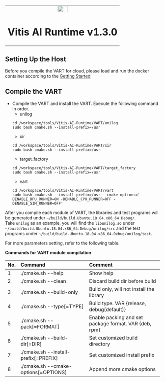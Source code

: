 <table width="100%">
  <tr width="100%">
    <td align="center"><img src="https://www.xilinx.com/content/dam/xilinx/imgs/press/media-kits/corporate/xilinx-logo.png" width="30%"/><h1>Vitis AI Runtime v1.3.0</h1>
    </td>
 </tr>
 </table>
 
## Setting Up the Host
Before you compile the VART for cloud, please load and run the docker container according to the [Getting Started](https://github.com/Xilinx/Vitis-AI#getting-started)

## Compile the VART  

* Compile the VART and install the VART. Execute the following command in order.
	* unilog
	```
	cd /workspace/tools/Vitis-AI-Runtime/VART/unilog
	sudo bash cmake.sh --install-prefix=/usr
	```
	* xir
	```
	cd /workspace/tools/Vitis-AI-Runtime/VART/xir
	sudo bash cmake.sh --install-prefix=/usr
	```
	* target_factory
	```
	cd /workspace/tools/Vitis-AI-Runtime/VART/target_factory
	sudo bash cmake.sh --install-prefix=/usr
	```
	* vart
	```
	cd /workspace/tools/Vitis-AI-Runtime/VART/vart
	sudo bash cmake.sh --install-prefix=/usr --cmake-options='-DENABLE_DPU_RUNNER=ON -DENABLE_CPU_RUNNER=OFF -DENABLE_SIM_RUNNER=OFF'
	```

After you compile each module of VART, the libraries and test programs will be generated under `~/build/build.Ubuntu.18.04.x86_64.Debug/`.  
Take `unilog` as an example, you will find the `libunilog.so` under `~/build/build.Ubuntu.18.04.x86_64.Debug/unilog/src` and the test programs under
`~/build/build.Ubuntu.18.04.x86_64.Debug/unilog/test`.  

For more parameters setting, refer to the following table.

 <summary><b> Commands for VART module compilation </b></summary>
 
| No\. | Command                  | Comment                                                      |
| :--- | :----------------------- | :----------------------------------------------------------- |
| 1    | ./cmake.sh --help        | Show help                              |
| 2    | ./cmake.sh --clean       | Discard build dir before build                              |
| 3    | ./cmake.sh --build-only  | Build only, will not install the library                  |
| 4    | ./cmake.sh --type[=TYPE] | Build type. VAR {release, debug(default)}            |
| 5    | ./cmake.sh --pack[=FORMAT]           | Enable packing and set package format. VAR {deb, rpm}         |
| 6    | ./cmake.sh --build-dir[=DIR]           | Set customized build directory    |
| 7    | ./cmake.sh --install-prefix[=PREFIX]   | Set customized install prefix         |
| 8    | ./cmake.sh --cmake-options[=OPTIONS]   | Append more cmake options        |


